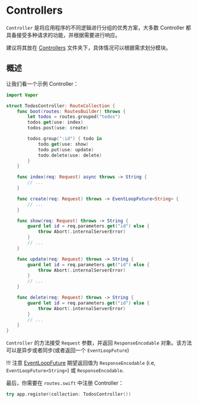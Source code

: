 # Controllers

`Controller` 是将应用程序的不同逻辑进行分组的优秀方案，大多数 Controller 都具备接受多种请求的功能，并根据需要进行响应。

建议将其放在 [Controllers](../start/folder-structure.md#controllers) 文件夹下，具体情况可以根据需求划分模块。


## 概述

让我们看一个示例 Controller：

```swift
import Vapor

struct TodosController: RouteCollection {
    func boot(routes: RoutesBuilder) throws {
        let todos = routes.grouped("todos")
        todos.get(use: index)
        todos.post(use: create)

        todos.group(":id") { todo in
            todo.get(use: show)
            todo.put(use: update)
            todo.delete(use: delete)
        }
    }

    func index(req: Request) async throws -> String {
        // ...
    }

    func create(req: Request) throws -> EventLoopFuture<String> {
        // ...
    }

    func show(req: Request) throws -> String {
        guard let id = req.parameters.get("id") else {
            throw Abort(.internalServerError)
        }
        // ...
    }

    func update(req: Request) throws -> String {
        guard let id = req.parameters.get("id") else {
            throw Abort(.internalServerError)
        }
        // ...
    }

    func delete(req: Request) throws -> String {
        guard let id = req.parameters.get("id") else {
            throw Abort(.internalServerError)
        }
        // ...
    }
}
```

`Controller` 的方法接受 `Request` 参数，并返回 `ResponseEncodable` 对象。该方法可以是异步或者同步(或者返回一个 `EventLoopFuture`)

!!! 注意
	[EventLoopFuture](./async.md) 期望返回值为 `ResponseEncodable` (i.e, `EventLoopFuture<String>`) 或 `ResponseEncodable`.

最后，你需要在 `routes.swift` 中注册 Controller：

```swift
try app.register(collection: TodosController())
```

